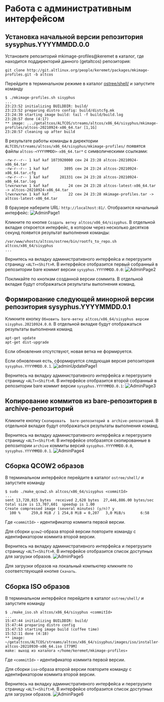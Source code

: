# Работа с административным интерфейсом

## Установка начальной версии рeпозитория sysyphus.YYYYMMDD.0.0

Установите репозиторий mkimage-profiles@keremet в каталог, где находится поддиректорий данного (getaltcos) репозитория:
```
git clone http://git.altlinux.org/people/keremet/packages/mkimage-profiles.git -b altcos
```

Перейдите в терминальном режиме в каталог [ostree/shell/](https://github.com/alt-cloud/getaltcos/tree/release_0.0.1/ostree/shell) и запустите команду
```
$ ./mkimage-profiles.sh sisyphus
...
23:23:52 initializing BUILDDIR: build/
23:23:52 preparing distro config: build/distcfg.mk
23:24:39 starting image build: tail -f build/build.log
23:28:57 done (4:17)
** image: .../getaltcos/ALTCOS/streams/altcos/x86_64/sisyphus/mkimage-profiles/altcos-20210924-x86_64.tar [1,1G]
23:28:57 cleaning up after build
```
В результате работы команды в директории `ALTCOS/streams/altcos/x86_64/sisyphus/mkimage-profiles/`
появятся файлы  `altcos-<YYYYMMDD>-x86_64.tar*` с символическими ссылками:
```
-rw-r--r-- 1 kaf kaf 1073920000 сен 24 23:28 altcos-20210924-x86_64.tar
-rw-r--r-- 1 kaf kaf       3895 сен 24 23:24 altcos-20210924-x86_64.tar.cfg
-rw-r--r-- 1 kaf kaf     281331 сен 24 23:28 altcos-20210924-x86_64.tar.log
lrwxrwxrwx 1 kaf kaf         24 сен 24 23:28 altcos-latest-x86_64.tar -> altcos-20210924-x86_64.tar
lrwxrwxrwx 1 kaf kaf         22 сен 24 23:28 mkimage-profiles.tar -> altcos-latest-x86_64.tar
```

В браузере наберите URL: `http://localhost:81/`. Отобразится начальный интерфейс:
![AdminPage1](./Images/adminPage1.png)

Кликните по кнопке `Создать ветку altcos/x86_64/sisyphus`.
В отдельной вкладке откроется интерфейс, в котором через несколько десятков секунд
появится результат выполнения команды:
```
/var/www/vhosts/altcos/ostree/bin/rootfs_to_repo.sh altcos/x86_64/sisyphus
...
```

Вернитесь на вкладку административного интерфейса и перегрузите страницу `<ALT><Shift>R`.
В интерфейсе отобразится первый собранный в репозитории bare коммит версии `sysyphus.YYYYMMDD.0.0`:
![AdminPage2](./Images/adminPage2.png)

Покликайте по кнопкам созданной версии соммита. В отдельной вкладке будут отображаться результаты выполнения команд.

## Формирование следующей минорной версии репозитория sysyphus.YYYYMMDD.0.1

Кликните кнопку `Обновить bare-ветку altcos/x86_64/sisyphus версии sisyphus.20210924.0.0`.
В отдельной вкладке будут отображаться результаты выполнения команд
```
apt-get update
apt-get dist-upgrade
```
Если обновления отсутствуют, новая ветка не формируется.

Если обновления есть, сформируется следующая версия репозитория `sysyphus.YYYYMMDD.0.1`.
![adminUpdatePage1](./Images/adminUpdatePage1.png)

Вернитесь на вкладку административного интерфейса и перегрузите страницу `<ALT><Shift>R`.
В интерфейсе отобразится второй собранный в репозитории bare коммит версии `sysyphus.YYYYMMDD.0.1`:
![AdminPage3](./Images/adminPage3.png)

## Копирование коммитов из bare-репозитория в archive-репозиторий

Кликните кнопку `Скопировать  bare-репозиторий в archive-репозиторий`.
В отдельной вкладке будут отображаться результаты выполнения команд.

Вернитесь на вкладку административного интерфейса и перегрузите страницу `<ALT><Shift>R`:
В интерфейсе отобразятся скопированные в репозитории `archive` коммиты версий
`sysyphus.YYYYMMDD.0.0`, `sysyphus.YYYYMMDD.0.1`.
![AdminPage4](./Images/adminPage4.png)

## Сборка QCOW2 образов

В терминальном интерфейсе перейдите в каталог `ostree/shell/` и запустите команду
```
$ sudo ./make_qcow2.sh altcos/x86_64/sisyphus <commitId>
...
sent 13,720,815 bytes  received 2,628 bytes  27,446,886.00 bytes/sec
total size is 13,707,601  speedup is 1.00
Create compressed image (several minutes) (y/n)? y
  100 %     259,8 MiB / 1 254,8 MiB = 0,207   3,0 MiB/s       6:58

```
Где `<commitId>` - идентификатор коммита первой версии.

Для сборки `qcow2`-образа второй версии повторите команду с идентификатором коммита второй версии.

Вернитесь на вкладку административного интерфейса и перегрузите страницу `<ALT><Shift>R`.
В интерфейсе отобразится список доступных для загрузки образов.
![AdminPage5](./Images/adminPage5.png)

Для загрузки образов на локальный компьютер кликните по соответствующей кнопке `Скачать`.

## Сборка ISO образов  

В терминальном интерфейсе перейдите в каталог `ostree/shell/` и запустите команду
```
$ ./make_iso.sh altcos/x86_64/sisyphus <commitId>
...
15:47:44 initializing BUILDDIR: build/
15:47:44 preparing distro config
15:47:53 starting image build (coffee time)
15:52:11 done (4:18)
** image: ~/getaltcos/ALTCOS/streams/altcos/x86_64/sisyphus/images/iso/installer-altcos-20210930-x86_64.iso [779M]
make: выход из каталога «/home/keremet/mkimage-profiles»
```
Где `<commitId>` - идентификатор коммита первой версии.

Для сборки `iso`-образа второй версии повторите команду с идентификатором коммита второй версии. 

Вернитесь на вкладку административного интерфейса и перегрузите страницу `<ALT><Shift>R`.
В интерфейсе отобразится список доступных для загрузки образов.
![AdminPage6](./Images/adminPage6.png)


